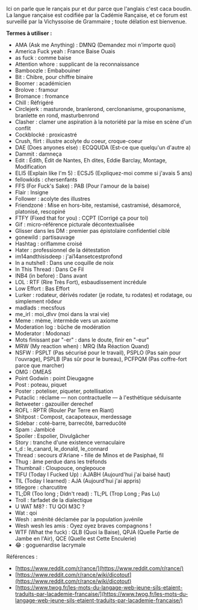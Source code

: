 Ici on parle que le rançais pur et dur parce que l'anglais c'est caca boudin. La langue rançaise est codifiée par la Cadémie Rançaise, et ce forum est surveillé par la Vichyssoise de Grammaire ; toute délation est bienvenue.

**Termes à utiliser :**
- AMA (Ask me Anything) : DMNQ (Demandez moi n'importe quoi)
- America Fuck yeah : France Baise Ouais
- as fuck : comme baise
- Attention whore : supplicant de la reconnaissance
- Bamboozle : Embabouiner
- Bit : Chibre, pour chiffre binaire
- Boomer : académicien
- Brolove : framour
- Bromance : fromance
- Chill : Réfrigéré
- Circlejerk : masturonde, branlerond, cerclonanisme, grouponanisme, branlette en rond, masturbenrond
- Clasher : clamer une aspiration à la notoriété par la mise en scène d'un conflit
- Cockblocké : proxicastré
- Crush, flirt : illustre acolyte du coeur, croque-coeur
- DAE (Does anyones else) : ECQQUDA (Est-ce que quelqu'un d'autre a)
- Dammit : damneça
- Edit : Édith, Édit de Nantes, Eh dites, Eddie Barclay, Montage, Modification
- ELI5 (Explain like I'm 5) : ECSJ5 (Expliquez-moi comme si j'avais 5 ans)
- fellowkids : chersenfants
- FFS (For Fuck's Sake) : PAB (Pour l'amour de la baise)
- Flair : Insigne
- Follower : acolyte des illustres
- Friendzoné : Mise en hors-bite, restamisé, castramisé, désamorcé, platonisé, rescopiné
- FTFY (Fixed that for you) : CÇPT (Corrigé ça pour toi)
- Gif : micro-référence picturale décontextualisée
- Glisser dans les DM : premier pas épistolaire confidentiel ciblé
- gonewild : partisauvage
- Hashtag : oriflamme croisé
- Hater : professionnel de la détestation
- im14andthisisdeep : j'ai14ansetcestprofond
- In a nutshell : Dans une coquille de noix
- In This Thread : Dans Ce Fil
- INB4 (in before) : Dans avant
- LOL : RTF (Rire Très Fort), esbaudissement incrédule
- Low Effort : Bas Effort
- Lurker : rodateur, dérivés rodater (je rodate, tu rodates) et rodatage, ou simplement rôdeur
- madlads : mecsfous
- me_irl : moi_dlvv (moi dans la vrai vie)
- Meme : mème, intermède vers un axiome
- Moderation log : bûche de modération
- Moderator : Modonazi
- Mots finissant par "-er" : dans le doute, finir en "-eur"
- MRW (My reaction when) : MRQ (Ma Réaction Quand)
- NSFW : PSPLT (Pas sécurisé pour le travail), PSPLO (Pas sain pour l'ouvrage), PSPLB (Pas sûr pour le bureau), PCFPQM (Pas coffre-fort parce que marcher)
- OMG : OMEAS
- Point Godwin : point Dieugagne
- Post : poteau, piquet
- Poster : poteliser, piqueter, potellisation
- Putaclic : réclame — non contractuelle — à l'esthétique séduisante
- Retweeter : gazouiller derechef
- ROFL : RPTR (Rouler Par Terre en Riant)
- Shitpost : Compost, cacapoteaux, merdessage
- Sidebar : coté-barre, barrecôté, barreducôté
- Spam : Jambicé
- Spoiler : Espolier, Divulgâcher
- Story : tranche d'une existence vernaculaire
- t_d : le_canard, le_donald, le_connard
- Thread : secours d'Ariane - fille de Minos et de Pasiphaé, fil
- Thug : âme perdue dans les tréfonds
- Thumbnail : Cloupouce, onglepouce
- TIFU (Today I Fucked Up) : AJABH (Aujourd'hui j'ai baisé haut)
- TIL (Today I learned) : AJA (Aujourd'hui j'ai appris)
- titlegore : charcutitre
- TL;DR (Too long ; Didn't read) : TL;PL (Trop Long ; Pas Lu)
- Troll : farfadet de la dialectique
- U WAT M8? : TU QOI M3C ?
- Wat : qoi
- Wesh : aménité déclamée par la population juvénile
- Wesh wesh les amis : Oyez oyez braves compagnons !
- WTF (What the fuck) : QLB (Quoi la Baise), QPJA (Quelle Partie de Jambe en l'Air), QCE (Quelle est Cette Enculerie)
- 😂 : goguenardise lacrymale

Références :
- [https://www.reddit.com/r/rance/](https://www.reddit.com/r/rance/)
- [https://www.reddit.com/r/rance/wiki/dicotout](https://www.reddit.com/r/rance/wiki/dicotout)
- [https://www.twog.fr/les-mots-du-langage-web-jeune-sils-etaient-traduits-par-lacademie-francaise/](https://www.twog.fr/les-mots-du-langage-web-jeune-sils-etaient-traduits-par-lacademie-francaise/)
